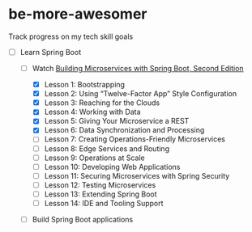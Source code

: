 # be-more-awesomer
Track progress on my tech skill goals

- [ ] Learn Spring Boot
  - [ ] Watch [Building Microservices with Spring Boot, Second Edition](https://www.safaribooksonline.com/library/view/building-microservices-with/9780134678658/BMSB_05_00.html) 
    - [x] Lesson 1: Bootstrapping
    - [x] Lesson 2: Using “Twelve-Factor App” Style Configuration
    - [x] Lesson 3: Reaching for the Clouds
    - [x] Lesson 4: Working with Data
    - [x] Lesson 5: Giving Your Microservice a REST
    - [x] Lesson 6: Data Synchronization and Processing
    - [ ] Lesson 7: Creating Operations-Friendly Microservices
    - [ ] Lesson 8: Edge Services and Routing
    - [ ] Lesson 9: Operations at Scale
    - [ ] Lesson 10: Developing Web Applications
    - [ ] Lesson 11: Securing Microservices with Spring Security
    - [ ] Lesson 12: Testing Microservices
    - [ ] Lesson 13: Extending Spring Boot
    - [ ] Lesson 14: IDE and Tooling Support

  - [ ] Build Spring Boot applications
  

